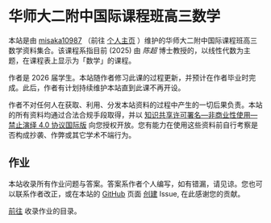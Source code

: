 # 华师大二附中国际课程班高三数学

本站是由 [misaka10987](mailto:misaka10987@outlook.com) （前往 [个人主页](https://misaka10987.github.io) ）维护的华师大二附中国际课程班高三数学资料集合。该课程系指目前 (2025) 由 *陈超* 博士教授的，以线性代数为主题，在课程表上显示为「数学」的课程。

作者是 2026 届学生。本站随作者修习此课的过程更新，并预计在作者毕业时完成。此后，作者有计划持续维护本站直到此课不再开设。

作者不对任何人在获取、利用、分发本站资料的过程中产生的一切后果负责。本站的所有资料均通过合法合规手段取得，并以 [知识共享许可署名—非商业性使用—禁止演绎 4.0 协议国际版](https://creativecommons.org/licenses/by-nc-nd/4.0/) 向您授权开放。您有能力在使用这些资料前自行考察是否构成抄袭、作弊或其它学术不端行为。

## 作业

本站收录所有作业问题与答案。答案系作者个人编写，如有错漏，请见谅。您也可以联系作者改正，或在本站的 [GitHub](https://github.com/misaka10987/site-efzgkb-g12-math) 页面 [创建](github.com/misaka10987/site-efzgkb-g12-math/issues/new) Issue, 在此感谢您的贡献。

[前往](assignment) 收录作业的目录。
